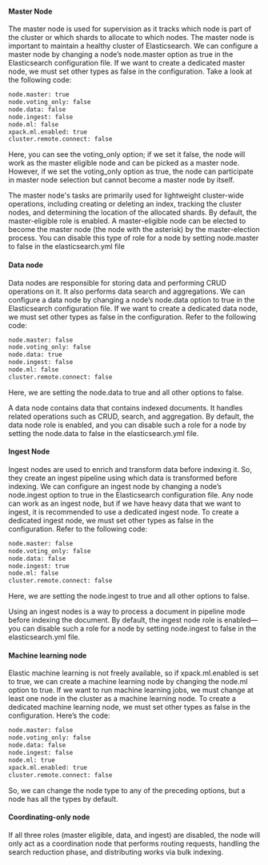 #### Master Node
The master node is used for supervision as it tracks which node is part of
the cluster or which shards to allocate to which nodes. The master node is
important to maintain a healthy cluster of Elasticsearch. We can configure a
master node by changing a node’s node.master option as true in the
Elasticsearch configuration file. If we want to create a dedicated master
node, we must set other types as false in the configuration. Take a look at
the following code:
```sh
node.master: true
node.voting_only: false
node.data: false
node.ingest: false
node.ml: false
xpack.ml.enabled: true
cluster.remote.connect: false
```

Here, you can see the voting_only option; if we set it false, the node will
work as the master eligible node and can be picked as a master node.
However, if we set the voting_only option as true, the node can participate
in master node selection but cannot become a master node by itself.

The master node's tasks are primarily used for lightweight
cluster-wide operations, including creating or deleting an index, tracking the
cluster nodes, and determining the location of the allocated shards. By default,
the master-eligible role is enabled. A master-eligible node can be elected to
become the master node (the node with the asterisk) by the master-election
process. You can disable this type of role for a node by setting node.master to
false in the elasticsearch.yml file


#### Data node
Data nodes are responsible for storing data and performing CRUD
operations on it. It also performs data search and aggregations. We can
configure a data node by changing a node’s node.data option to true in the
Elasticsearch configuration file. If we want to create a dedicated data node,
we must set other types as false in the configuration. Refer to the following
code:
```sh
node.master: false
node.voting_only: false
node.data: true
node.ingest: false
node.ml: false
cluster.remote.connect: false
```
Here, we are setting the node.data to true and all other options to false.

A data node contains data that contains indexed documents. It
handles related operations such as CRUD, search, and aggregation. By default,
the data node role is enabled, and you can disable such a role for a node by
setting the node.data to false in the elasticsearch.yml file.

#### Ingest Node
Ingest nodes are used to enrich and transform data before indexing it. So,
they create an ingest pipeline using which data is transformed before
indexing. We can configure an ingest node by changing a node’s
node.ingest option to true in the Elasticsearch configuration file. Any
node can work as an ingest node, but if we have heavy data that we want to
ingest, it is recommended to use a dedicated ingest node. To create a
dedicated ingest node, we must set other types as false in the configuration.
Refer to the following code:
```sh
node.master: false
node.voting_only: false
node.data: false
node.ingest: true
node.ml: false
cluster.remote.connect: false
```
Here, we are setting the node.ingest to true and all other options to false.

Using an ingest nodes is a way to process a document in pipeline
mode before indexing the document. By default, the ingest node role is
enabled—you can disable such a role for a node by setting node.ingest to
false in the elasticsearch.yml file.

#### Machine learning node
Elastic machine learning is not freely available, so if xpack.ml.enabled is
set to true, we can create a machine learning node by changing the node.ml
option to true. If we want to run machine learning jobs, we must change at
least one node in the cluster as a machine learning node. To create a
dedicated machine learning node, we must set other types as false in the
configuration. Here’s the code:
```sh
node.master: false
node.voting_only: false
node.data: false
node.ingest: false
node.ml: true
xpack.ml.enabled: true
cluster.remote.connect: false
```
So, we can change the node type to any of the preceding options, but a node
has all the types by default.

#### Coordinating-only node
If all three roles (master eligible, data, and ingest) are
disabled, the node will only act as a coordination node that performs routing
requests, handling the search reduction phase, and distributing works via bulk
indexing.


